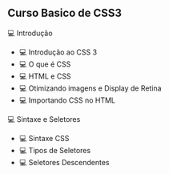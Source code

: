## Curso Basico de CSS3 
:computer: Introdução
- :computer: Introdução ao CSS 3
- :computer: O que é CSS
- :computer: HTML e CSS
- :computer: Otimizando imagens e Display de Retina
- :computer: Importando CSS no HTML

:computer: Sintaxe e Seletores
- :computer: Sintaxe CSS
- :computer: Tipos de Seletores
- :computer: Seletores Descendentes
